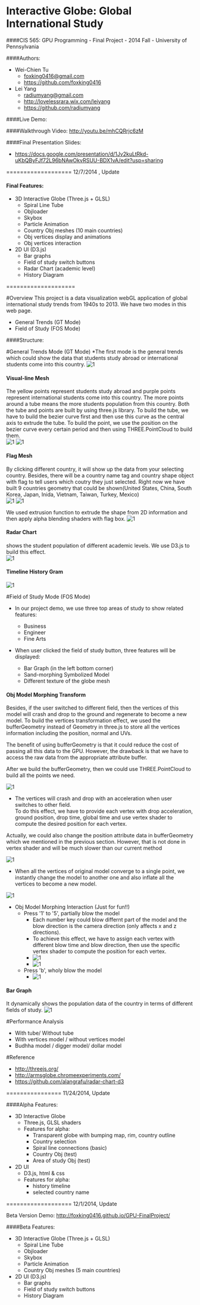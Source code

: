 Interactive Globe: Global International Study
================
####CIS 565: GPU Programming - Final Project - 2014 Fall - University of Pennsylvania

####Authors:
* Wei-Chien Tu
  - foxking0416@gmail.com
  - https://github.com/foxking0416
* Lei Yang 
  - radiumyang@gmail.com
  - http://lovelessrara.wix.com/leiyang
  - https://github.com/radiumyang

####Live Demo:

####Walkthrough Video: http://youtu.be/mhCQRrjc6zM

####Final Presentation Slides:
* https://docs.google.com/presentation/d/1Jv2kuLtRkd-uKbQByFJf72L96bNAwOkvRSUU-BDX1vA/edit?usp=sharing

===================
12/7/2014 , Update
 
 #### Final Features:
* 3D Interactive Globe (Three.js + GLSL)
  - Spiral Line Tube
  - Objloader
  - Skybox
  - Particle Animation
  - Country Obj meshes (10 main countries)
  - Obj vertices display and animations
  - Obj vertices interaction
* 2D UI (D3.js)
  - Bar graphs
  - Field of study switch buttons
  - Radar Chart (academic level)
  - History Diagram

====================

#Overview
This project is a data visualization webGL application of global international study trends from 1940s to 2013.
We have two modes in this web page.
* General Trends (GT Mode)
* Field of Study (FOS Mode)

####Structure:



#General Trends Mode (GT Mode)
*The first mode is the general trends which could show the data that students study abroad or international students come into this country.
![1](images/Readme1.png)

#### Visual-line Mesh
The yellow points represent students study abroad and purple points represent international students come into this country. 
The more points around a tube means the more students population from this country. Both the tube and points are built by using three.js library. 
To build the tube, we have to build the bezier curve first and then use this curve as the central axis to extrude the tube. 
To build the point, we use the position on the bezier curve every certain period and then using THREE.PointCloud to build them.  
![1](images/Readme2.png)
![1](images/visual-line.gif)

#### Flag Mesh
By clicking different country, it will show up the data from your selecting country. 
Besides, there will be a country name tag and country shape object with flag to tell users which coutry they just selected.
Right now we have built 9 countries geometry that could be shown(United States, China, South Korea, Japan, Inida, Vietnam, Taiwan, Turkey, Mexico)  
![1](images/Readme3.png)
![1](images/Readme4.png)

We used extrusion function to extrude the shape from 2D information and then apply alpha blending shaders with flag box. 
![1](images/Readme12.png)

#### Radar Chart
shows the student population of different academic levels. We use D3.js to build this effect.  
![1](images/Readme5.png)

#### Timeline History Gram
![1](images/Readme6.png)

#Field of Study Mode (FOS Mode)
* In our project demo, we use three top areas of study to show related features: 
  - Business
  - Engineer
  - Fine Arts

* When user clicked the field of study button, three features will be displayed:
  - Bar Graph (in the left bottom corner)
  - Sand-morphing Symbolized Model
  - Different texture of the globe mesh

#### Obj Model Morphing Transform

Besides, if the user switched to different field, then the vertices of this model will crash and drop to the ground and regenerate to become a new model. To build the vertices transformation effect, we used the bufferGeometry instead of Geometry in three.js to store all the vertices information including the position, normal and UVs. 

The benefit of using bufferGeometry is that it could reduce the cost of passing all this data to the GPU. However, 
the drawback is that we have to access the raw data from the appropriate attribute buffer.

After we build the bufferGeometry, then we could use THREE.PointCloud to build all the points we need.

![1](images/Readme7a.png)

* The vertices will crash and drop with an acceleration when user switches to other field.  
To do this effect, we have to provide each vertex with drop acceleration, ground position, drop time, global time and use vertex shader to compute the desired position for each vertex.

Actually, we could also change the position attribute data in bufferGeometry which we mentioned in the previous section. 
However, that is not done in vertex shader and will be much slower than our current method

![1](images/Readme8.png)

* When all the vertices of original model converge to a single point, we instantly change the model to another one and also inflate all the vertices to become a new model.

![1](images/Readme9.png)

* Obj Model Morphing Interaction (Just for fun!!)
  - Press '1' to '5', partially blow the model
    - Each number key could blow differnt part of the model and the blow direction is the camera direction (only affects x and z directions).
    - To achieve this effect, we have to assign each vertex with different blow time and blow direction, then use the specific vertex shader to compute the position for each vertex.
    -  ![1](images/Readme10.png)
    -  ![1](images/sand-morphing.gif)
  - Press 'b', wholy blow the model
    - ![1](images/Readme11.png)
    

#### Bar Graph
It dynamically shows the population data of the country in terms of different fields of study.
![1](images/de-bargraph.JPG)

#Performance Analysis
* With tube/ Without tube
* With vertices model / without vertices model
* Budhha model / digger model/ dollar model


#Reference
* http://threejs.org/
* http://armsglobe.chromeexperiments.com/
* https://github.com/alangrafu/radar-chart-d3


================
11/24/2014, Update

####Alpha Features:

* 3D Interactive Globe
  - Three.js, GLSL shaders
  - Features for alpha: 
    - Transparent globe with bumping map, rim, country outline
    - Country selection
    - Spiral line connections (basic)
    - Country Obj (test)
    - Area of study Obj (test)
* 2D UI
  - D3.js, html & css
  - Features for alpha:
    - history timeline
    - selected country name

===================
12/1/2014, Update

Beta Version Demo: http://foxking0416.github.io/GPU-FinalProject/

####Beta Features:
* 3D Interactive Globe (Three.js + GLSL)
  - Spiral Line Tube
  - Objloader
  - Skybox
  - Particle Animation
  - Country Obj meshes (5 main countries)
* 2D UI (D3.js)
  - Bar graphs
  - Field of study switch buttons
  - History Diagram
